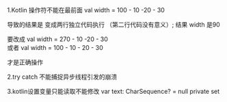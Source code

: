 1.Kotlin 操作符不能在最前面
val width = 100 - 10
-20 - 30

导致的结果是 变成两行独立代码执行 （第二行代码没有意义）; 结果 width 是90

要改成
val width = 270 - 10 -20 - 30  
或者
val width = 100 - 10 -
20 -
30

才是正确操作

2.try catch 不能捕捉异步线程引发的崩溃
                                                         

3.kotlin设置变量只能读取不能修改
    var text: CharSequence? = null
        private set
   